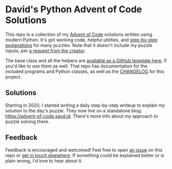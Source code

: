 # David's Python Advent of Code Solutions

This repo is a collection of my [Advent of Code](https://adventofcode.com/) solutions written using modern Python. It's got working code, helpful utilities, and [step-by-step explanations](https://advent-of-code.xavd.id) for many puzzles. Note that it doesn't include my puzzle inputs, per [a request from the creator](https://old.reddit.com/r/adventofcode/wiki/troubleshooting/no_asking_for_inputs).

The base class and all the helpers are [available as a GitHub template here](https://github.com/xavdid/advent-of-code-python-template), if you'd like to use them as well. That repo has documentation for the included programs and Python classes, as well as the [CHANGELOG](https://github.com/xavdid/advent-of-code-python-template/blob/main/CHANGELOG.md) for this project.

## Solutions

Starting in 2020, I started writing a daily step-by-step writeup to explain my solution to the day's puzzle. They now live on a standalone blog: https://advent-of-code.xavd.id. There's more info about my approach to puzzle solving there.

## Feedback

Feedback is encouraged and welcomed! Feel free to open [an issue](https://github.com/xavdid/advent-of-code/issues) on this repo or [get in touch elsewhere](https://xavd.id/contact/). If something could be explained better or is plain wrong, I'd love to hear about it.
